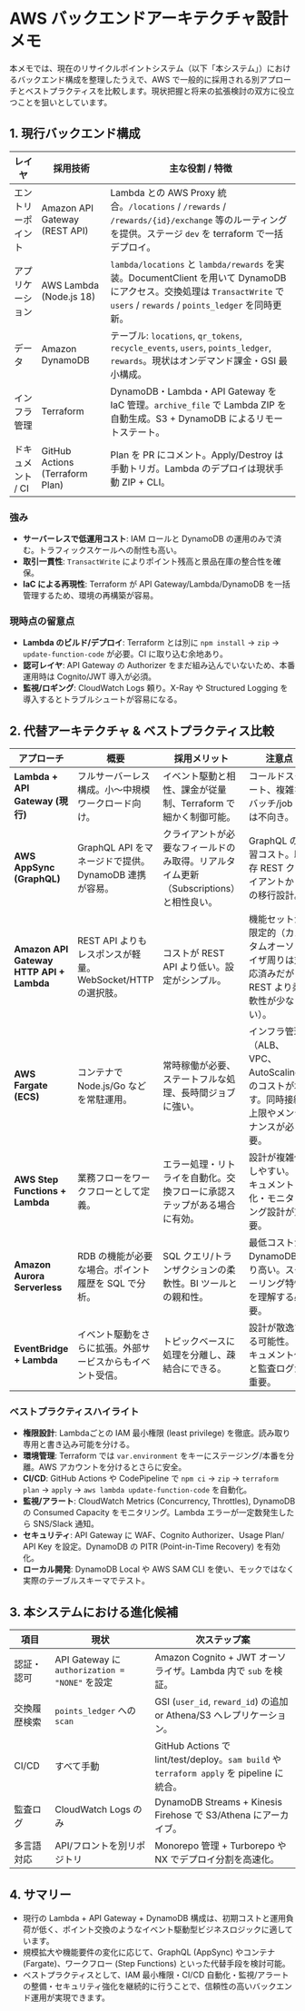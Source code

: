 # AWS バックエンドアーキテクチャ設計メモ

本メモでは、現在のリサイクルポイントシステム（以下「本システム」）におけるバックエンド構成を整理したうえで、AWS で一般的に採用される別アプローチとベストプラクティスを比較します。現状把握と将来の拡張検討の双方に役立つことを狙いとしています。

## 1. 現行バックエンド構成

| レイヤ | 採用技術 | 主な役割 / 特徴 |
| --- | --- | --- |
| エントリーポイント | Amazon API Gateway (REST API) | Lambda との AWS Proxy 統合。`/locations` / `/rewards` / `/rewards/{id}/exchange` 等のルーティングを提供。ステージ `dev` を terraform で一括デプロイ。 |
| アプリケーション | AWS Lambda (Node.js 18) | `lambda/locations` と `lambda/rewards` を実装。DocumentClient を用いて DynamoDB にアクセス。交換処理は `TransactWrite` で `users` / `rewards` / `points_ledger` を同時更新。 |
| データ | Amazon DynamoDB | テーブル: `locations`, `qr_tokens`, `recycle_events`, `users`, `points_ledger`, `rewards`。現状はオンデマンド課金・GSI 最小構成。 |
| インフラ管理 | Terraform | DynamoDB・Lambda・API Gateway を IaC 管理。`archive_file` で Lambda ZIP を自動生成。S3 + DynamoDB によるリモートステート。 |
| ドキュメント / CI | GitHub Actions (Terraform Plan) | Plan を PR にコメント。Apply/Destroy は手動トリガ。Lambda のデプロイは現状手動 ZIP + CLI。 |

### 強み
- **サーバーレスで低運用コスト**: IAM ロールと DynamoDB の運用のみで済む。トラフィックスケールへの耐性も高い。
- **取引一貫性**: `TransactWrite` によりポイント残高と景品在庫の整合性を確保。
- **IaC による再現性**: Terraform が API Gateway/Lambda/DynamoDB を一括管理するため、環境の再構築が容易。

### 現時点の留意点
- **Lambda のビルド/デプロイ**: Terraform とは別に `npm install` → `zip` → `update-function-code` が必要。CI に取り込む余地あり。
- **認可レイヤ**: API Gateway の Authorizer をまだ組み込んでいないため、本番運用時は Cognito/JWT 導入が必須。
- **監視/ロギング**: CloudWatch Logs 頼り。X-Ray や Structured Logging を導入するとトラブルシュートが容易になる。

## 2. 代替アーキテクチャ & ベストプラクティス比較

| アプローチ | 概要 | 採用メリット | 注意点 |
| --- | --- | --- | --- |
| **Lambda + API Gateway (現行)** | フルサーバーレス構成。小〜中規模ワークロード向け。 | イベント駆動と相性、課金が従量制、Terraform で細かく制御可能。 | コールドスタート、複雑なバッチ/job には不向き。 |
| **AWS AppSync (GraphQL)** | GraphQL API をマネージドで提供。DynamoDB 連携が容易。 | クライアントが必要なフィールドのみ取得。リアルタイム更新（Subscriptions）と相性良い。 | GraphQL の学習コスト。既存 REST クライアントからの移行設計。 |
| **Amazon API Gateway HTTP API + Lambda** | REST API よりもレスポンスが軽量。WebSocket/HTTP の選択肢。 | コストが REST API より低い。設定がシンプル。 | 機能セットが限定的（カスタムオーソライザ周りは対応済みだが REST より柔軟性が少ない）。 |
| **AWS Fargate (ECS)** | コンテナで Node.js/Go などを常駐運用。 | 常時稼働が必要、ステートフルな処理、長時間ジョブに強い。 | インフラ管理（ALB、VPC、AutoScaling）のコストが増す。同時接続上限やメンテナンスが必要。 |
| **AWS Step Functions + Lambda** | 業務フローをワークフローとして定義。 | エラー処理・リトライを自動化。交換フローに承認ステップがある場合に有効。 | 設計が複雑化しやすい。ドキュメント化・モニタリング設計が重要。 |
| **Amazon Aurora Serverless** | RDB の機能が必要な場合。ポイント履歴を SQL で分析。 | SQL クエリ/トランザクションの柔軟性。BI ツールとの親和性。 | 最低コストが DynamoDB より高い。スケーリング特性を理解する必要。 |
| **EventBridge + Lambda** | イベント駆動をさらに拡張。外部サービスからもイベント受信。 | トピックベースに処理を分離し、疎結合にできる。 | 設計が散逸する可能性。ドキュメント化と監査ログが重要。 |

### ベストプラクティスハイライト

- **権限設計**: Lambdaごとの IAM 最小権限 (least privilege) を徹底。読み取り専用と書き込み可能を分ける。
- **環境管理**: Terraform では `var.environment` をキーにステージング/本番を分離。AWS アカウントを分けるとさらに安全。
- **CI/CD**: GitHub Actions や CodePipeline で `npm ci` → `zip` → `terraform plan` → `apply` → `aws lambda update-function-code` を自動化。
- **監視/アラート**: CloudWatch Metrics (Concurrency, Throttles), DynamoDB の Consumed Capacity をモニタリング。Lambda エラーが一定数発生したら SNS/Slack 通知。
- **セキュリティ**: API Gateway に WAF、Cognito Authorizer、Usage Plan/ API Key を設定。DynamoDB の PITR (Point-in-Time Recovery) を有効化。
- **ローカル開発**: DynamoDB Local や AWS SAM CLI を使い、モックではなく実際のテーブルスキーマでテスト。

## 3. 本システムにおける進化候補

| 項目 | 現状 | 次ステップ案 |
| --- | --- | --- |
| 認証・認可 | API Gateway に `authorization = "NONE"` を設定 | Amazon Cognito + JWT オーソライザ。Lambda 内で `sub` を検証。 |
| 交換履歴検索 | `points_ledger` への `scan` | GSI (`user_id`, `reward_id`) の追加 or Athena/S3 へレプリケーション。 |
| CI/CD | すべて手動 | GitHub Actions で lint/test/deploy。`sam build` や `terraform apply` を pipeline に統合。 |
| 監査ログ | CloudWatch Logs のみ | DynamoDB Streams + Kinesis Firehose で S3/Athena にアーカイブ。 |
| 多言語対応 | API/フロントを別リポジトリ | Monorepo 管理 + Turborepo や NX でデプロイ分割を高速化。 |

## 4. サマリー

- 現行の Lambda + API Gateway + DynamoDB 構成は、初期コストと運用負荷が低く、ポイント交換のようなイベント駆動型ビジネスロジックに適しています。
- 規模拡大や機能要件の変化に応じて、GraphQL (AppSync) やコンテナ (Fargate)、ワークフロー (Step Functions) といった代替手段を検討可能。
- ベストプラクティスとして、IAM 最小権限・CI/CD 自動化・監視/アラートの整備・セキュリティ強化を継続的に行うことで、信頼性の高いバックエンド運用が実現できます。
